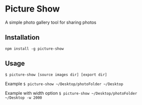 # Picture Show
A simple photo gallery tool for sharing photos

## Installation
`npm install -g picture-show`

## Usage
`$ picture-show [source images dir] [export dir]`

Example
`$ picture-show ~/Desktop/photoFolder ~/Desktop`

Example with width option
`$ picture-show ~/Desktop/photoFolder ~/Desktop -w 2000`


